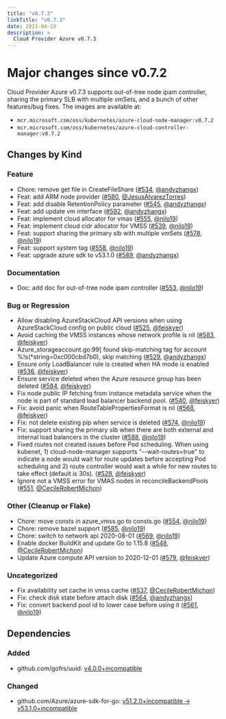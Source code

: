 ```yaml
---
title: "v0.7.3"
linkTitle: "v0.7.3"
date: 2021-04-19
description: >
  Cloud Provider Azure v0.7.3
--- 
```


# Major changes since v0.7.2

Cloud Provider Azure v0.7.3 supports out-of-tree node ipam controller, sharing the primary SLB with multiple vmSets, and a bunch of other features/bug fixes. The images are available at:

- `mcr.microsoft.com/oss/kubernetes/azure-cloud-node-manager:v0.7.2`
- `mcr.microsoft.com/oss/kubernetes/azure-cloud-controller-manager:v0.7.2`

## Changes by Kind

### Feature

- Chore: remove get file in CreateFileShare ([#534](https://github.com/kubernetes-sigs/cloud-provider-azure/pull/534), [@andyzhangx](https://github.com/andyzhangx))
- Feat: add ARM node provider ([#580](https://github.com/kubernetes-sigs/cloud-provider-azure/pull/580), [@JesusAlvarezTorres](https://github.com/JesusAlvarezTorres))
- Feat: add disable RetentionPolicy parameter ([#545](https://github.com/kubernetes-sigs/cloud-provider-azure/pull/545), [@andyzhangx](https://github.com/andyzhangx))
- Feat: add update vm interface ([#592](https://github.com/kubernetes-sigs/cloud-provider-azure/pull/592), [@andyzhangx](https://github.com/andyzhangx))
- Feat: implement cloud allocator for vmas ([#555](https://github.com/kubernetes-sigs/cloud-provider-azure/pull/555), [@nilo19](https://github.com/nilo19))
- Feat: implement cloud cidr allocator for VMSS ([#539](https://github.com/kubernetes-sigs/cloud-provider-azure/pull/539), [@nilo19](https://github.com/nilo19))
- Feat: support sharing the primary slb with multiple vmSets ([#578](https://github.com/kubernetes-sigs/cloud-provider-azure/pull/578), [@nilo19](https://github.com/nilo19))
- Feat: support system tag ([#558](https://github.com/kubernetes-sigs/cloud-provider-azure/pull/558), [@nilo19](https://github.com/nilo19))
- Feat: upgrade azure sdk to v53.1.0 ([#589](https://github.com/kubernetes-sigs/cloud-provider-azure/pull/589), [@andyzhangx](https://github.com/andyzhangx))

### Documentation

- Doc: add doc for out-of-tree node ipam controller ([#553](https://github.com/kubernetes-sigs/cloud-provider-azure/pull/553), [@nilo19](https://github.com/nilo19))

### Bug or Regression

- Allow disabling AzureStackCloud API versions when using AzureStackCloud config on public cloud ([#525](https://github.com/kubernetes-sigs/cloud-provider-azure/pull/525), [@feiskyer](https://github.com/feiskyer))
- Avoid caching the VMSS instances whose network profile is nil ([#583](https://github.com/kubernetes-sigs/cloud-provider-azure/pull/583), [@feiskyer](https://github.com/feiskyer))
- Azure_storageaccount.go:99] found skip-matching tag for account %!s(*string=0xc000cbd7b0), skip matching ([#529](https://github.com/kubernetes-sigs/cloud-provider-azure/pull/529), [@andyzhangx](https://github.com/andyzhangx))
- Ensure only LoadBalancer rule is created when HA mode is enabled ([#536](https://github.com/kubernetes-sigs/cloud-provider-azure/pull/536), [@feiskyer](https://github.com/feiskyer))
- Ensure service deleted when the Azure resource group has been deleted ([#584](https://github.com/kubernetes-sigs/cloud-provider-azure/pull/584), [@feiskyer](https://github.com/feiskyer))
- Fix node public IP fetching from instance metadata service when the node is part of standard load balancer backend pool. ([#540](https://github.com/kubernetes-sigs/cloud-provider-azure/pull/540), [@feiskyer](https://github.com/feiskyer))
- Fix: avoid panic when RouteTablePropertiesFormat is nil ([#568](https://github.com/kubernetes-sigs/cloud-provider-azure/pull/568), [@feiskyer](https://github.com/feiskyer))
- Fix: not delete existing pip when service is deleted ([#574](https://github.com/kubernetes-sigs/cloud-provider-azure/pull/574), [@nilo19](https://github.com/nilo19))
- Fix: support sharing the primary slb when there are both external and internal load balancers in the cluster ([#588](https://github.com/kubernetes-sigs/cloud-provider-azure/pull/588), [@nilo19](https://github.com/nilo19))
- Fixed routes not created issues before Pod scheduling. When using kubenet, 1) cloud-node-manager supports "--wait-routes=true" to indicate a node would wait for route updates before accepting Pod scheduling and  2) route controller would wait a while for new routes to take effect (default is 30s). ([#528](https://github.com/kubernetes-sigs/cloud-provider-azure/pull/528), [@feiskyer](https://github.com/feiskyer))
- Ignore not a VMSS error for VMAS nodes in reconcileBackendPools ([#551](https://github.com/kubernetes-sigs/cloud-provider-azure/pull/551), [@CecileRobertMichon](https://github.com/CecileRobertMichon))

### Other (Cleanup or Flake)

- Chore: move consts in azure_vmss.go to consts.go ([#554](https://github.com/kubernetes-sigs/cloud-provider-azure/pull/554), [@nilo19](https://github.com/nilo19))
- Chore: remove bazel support ([#585](https://github.com/kubernetes-sigs/cloud-provider-azure/pull/585), [@nilo19](https://github.com/nilo19))
- Chore: switch to network api 2020-08-01 ([#569](https://github.com/kubernetes-sigs/cloud-provider-azure/pull/569), [@nilo19](https://github.com/nilo19))
- Enable docker BuildKit and update Go to 1.15.8 ([#548](https://github.com/kubernetes-sigs/cloud-provider-azure/pull/548), [@CecileRobertMichon](https://github.com/CecileRobertMichon))
- Update Azure compute API version to 2020-12-01 ([#579](https://github.com/kubernetes-sigs/cloud-provider-azure/pull/579), [@feiskyer](https://github.com/feiskyer))

### Uncategorized

- Fix availability set cache in vmss cache ([#537](https://github.com/kubernetes-sigs/cloud-provider-azure/pull/537), [@CecileRobertMichon](https://github.com/CecileRobertMichon))
- Fix: check disk state before attach disk ([#564](https://github.com/kubernetes-sigs/cloud-provider-azure/pull/564), [@andyzhangx](https://github.com/andyzhangx))
- Fix: convert backend pool id to lower case before using it ([#561](https://github.com/kubernetes-sigs/cloud-provider-azure/pull/561), [@nilo19](https://github.com/nilo19))

## Dependencies

### Added
- github.com/gofrs/uuid: [v4.0.0+incompatible](https://github.com/gofrs/uuid/tree/v4.0.0)

### Changed
- github.com/Azure/azure-sdk-for-go: [v51.2.0+incompatible → v53.1.0+incompatible](https://github.com/Azure/azure-sdk-for-go/compare/v51.2.0...v53.1.0)
